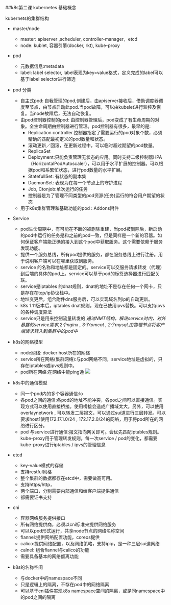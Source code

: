 ##k8s第二课 kubernetes 基础概念

kubernets的集群结构
- master/node
	- master: apiserver ,scheduler, controller-manager，etcd
	- node: kublet, 容器引擎(docker, rkt), kube-proxy
- pod
	- 元数据信息:metadata
	- label: label selector, label表现为key=value格式，定义完成的label可以基于label selector进行筛选

- pod 分类
	- 自主式pod: 自我管理的pod,创建后，由apiserver接收后，借助调度器调度至节点，由节点启动此pod.当pod故障，可以由kubelet进行监控及恢复。当node故障后，无法自动恢复。
	- 由pod控制器控制的pod: 由控制器管理后，pod变成了有生命周期的对象。全生命周期由控制器进行管理。pod控制器有很多，最早的是:
        - Replication controller.控制器指定了需要运行的pod对象个数，必须精确的匹配最初定义的pod数量和状态。
        - 滚动更新／回滚，在更新过程中，可以临时超过期望的pod数量。
        - ReplicaSet
        - Deployment:只能负责管理无状态的应用。同时支持二级控制器HPA（HorizontalPodAutoscaler），可以用于水平扩展的控制器。可以根据pod和系繁忙状态，进行pod数量的水平扩展。
        - StatefullSet: 有状态的副本集
        - DaemonSet: 表现为在每一个节点上的守护进程
        - Job, Ctonjob:单次运行的任务
        - 控制器是为了管理不同类型的pod资源(任务)运行的符合用户期望的状态
	- 用于k8s集群管理和基础功能的pod : Addons附件  

- Service
    - pod生命周期中，有可能在不断的被删除重建，当pod被删除后，新启动的pod中运行的任务是和之前的pod一致，但是同样是一个新的容器。如何保证客户端能正确的接入到这个pod中获取服务。这个需要依赖于服务发现功能。
    - 提供一个服务总线，所有pod提供的服务，都在服务总线上进行注册。用于说明客户端可以在哪里获取到服务。
	- service 的名称和地址都是固定的。service可以交服务请求转发（代理）到后端的具体的pod上。service可以基于pod的标签选择器进行匹配关联。
	- service是iptables 的dnat规则，dnat的地址不是存在任何一个网卡，只是存在在tcp/ip协议栈中。 
	- 地址变更后，组合附件dns服务后，可以实现域名到ip的自动更新。
	- k8s 1.11版本后，iptables dnat规则，现在已使用ipvs替换。可以支持ipvs的各种调度算法
	- service只是用来控制流量转发的
*通过NMT结构，解说service对内，对外暴露的service需求,2个nginx , 3个tomcat , 2个mysql,由物理节点将客户端请求转入到集群中的pod中*

- k8s的网络模型
    - node网络: docker host所在的网络
    - service所在网络(集群网络):与pod网络不同，service地址是虚拟的，只存在iptables或ipvs规则中。
    - pod所在网络:在网络中能ping通
![](./network-struct.png)
- k8s中的通信模型
    - 同一个pod内的多个容器通信:lo
    - 各pod之间的通信:各pod的地址不能冲突，各pod之间可以直接通信。实现方式可以使用直接桥接。使用桥接会造成广播域太大。另外，可以使用overlaynetwork , 可以转发二层报文，可以通过sui道进行三层转发。可以要求host1使用172.17.1.0/24 , 172.17.2.0/24的网络，用于将pod所在的网络进行区分。
    - pod 与service进行通信:报文指向网关即可。会优先匹配iptables规则。kube-proxy用于管理转发规则。每一次service / pod的变化，都需要kube-proxy进行iptables / ipvs的管理信息

- etcd
	- key-value模式的存储
	- 支持restful风格
	- 整个集群的数据都存在etcd中，需要做高可用。
	- 支持https/http，
	- 两个端口，分别需要内部通信和给客户端提供通信
	- 都需要证书支持

- cni
	- 容器网络服务提供接口
	- 所有网络提供商，必须以cni标准来提供网络服务
	- 可以以pod形式运行，共享node节点的网络名称空间
	- flannel:提供网络配置功能，coreos提供
	- calico:提供网络配置，以及网络策略，支持ipip，是一种三层sui道网络
	- calnel: 组合flannel与calico的功能
	- 需要具备基本的网络额离功能
- k8s的名称空间
	- 与docker中的namespace不同
	- 只是逻辑上的隔离，不存在pod中的网络隔离
	- 可以基于cni插件实现k8s namespace空间的隔离，或是同namespace中的pod之间的隔离
